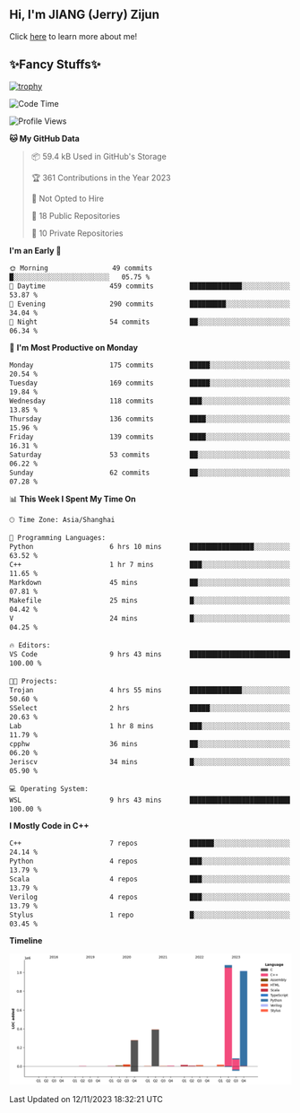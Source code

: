 ## Hi, I'm JIANG (Jerry) Zijun

Click [here](https://jzjerry.github.io/about/) to learn more about me!

## ✨Fancy Stuffs✨
[![trophy](https://github-profile-trophy.vercel.app/?username=jzjerry&theme=onedark)](https://github.com/ryo-ma/github-profile-trophy)
<!--START_SECTION:waka-->
![Code Time](http://img.shields.io/badge/Code%20Time-102%20hrs%202%20mins-blue)

![Profile Views](http://img.shields.io/badge/Profile%20Views-3-blue)

**🐱 My GitHub Data** 

> 📦 59.4 kB Used in GitHub's Storage 
 > 
> 🏆 361 Contributions in the Year 2023
 > 
> 🚫 Not Opted to Hire
 > 
> 📜 18 Public Repositories 
 > 
> 🔑 10 Private Repositories 
 > 
**I'm an Early 🐤** 

```text
🌞 Morning                49 commits          █░░░░░░░░░░░░░░░░░░░░░░░░   05.75 % 
🌆 Daytime                459 commits         █████████████░░░░░░░░░░░░   53.87 % 
🌃 Evening                290 commits         █████████░░░░░░░░░░░░░░░░   34.04 % 
🌙 Night                  54 commits          ██░░░░░░░░░░░░░░░░░░░░░░░   06.34 % 
```
📅 **I'm Most Productive on Monday** 

```text
Monday                   175 commits         █████░░░░░░░░░░░░░░░░░░░░   20.54 % 
Tuesday                  169 commits         █████░░░░░░░░░░░░░░░░░░░░   19.84 % 
Wednesday                118 commits         ███░░░░░░░░░░░░░░░░░░░░░░   13.85 % 
Thursday                 136 commits         ████░░░░░░░░░░░░░░░░░░░░░   15.96 % 
Friday                   139 commits         ████░░░░░░░░░░░░░░░░░░░░░   16.31 % 
Saturday                 53 commits          ██░░░░░░░░░░░░░░░░░░░░░░░   06.22 % 
Sunday                   62 commits          ██░░░░░░░░░░░░░░░░░░░░░░░   07.28 % 
```


📊 **This Week I Spent My Time On** 

```text
🕑︎ Time Zone: Asia/Shanghai

💬 Programming Languages: 
Python                   6 hrs 10 mins       ████████████████░░░░░░░░░   63.52 % 
C++                      1 hr 7 mins         ███░░░░░░░░░░░░░░░░░░░░░░   11.65 % 
Markdown                 45 mins             ██░░░░░░░░░░░░░░░░░░░░░░░   07.81 % 
Makefile                 25 mins             █░░░░░░░░░░░░░░░░░░░░░░░░   04.42 % 
V                        24 mins             █░░░░░░░░░░░░░░░░░░░░░░░░   04.25 % 

🔥 Editors: 
VS Code                  9 hrs 43 mins       █████████████████████████   100.00 % 

🐱‍💻 Projects: 
Trojan                   4 hrs 55 mins       █████████████░░░░░░░░░░░░   50.60 % 
SSelect                  2 hrs               █████░░░░░░░░░░░░░░░░░░░░   20.63 % 
Lab                      1 hr 8 mins         ███░░░░░░░░░░░░░░░░░░░░░░   11.79 % 
cpphw                    36 mins             ██░░░░░░░░░░░░░░░░░░░░░░░   06.20 % 
Jeriscv                  34 mins             █░░░░░░░░░░░░░░░░░░░░░░░░   05.90 % 

💻 Operating System: 
WSL                      9 hrs 43 mins       █████████████████████████   100.00 % 
```

**I Mostly Code in C++** 

```text
C++                      7 repos             ██████░░░░░░░░░░░░░░░░░░░   24.14 % 
Python                   4 repos             ███░░░░░░░░░░░░░░░░░░░░░░   13.79 % 
Scala                    4 repos             ███░░░░░░░░░░░░░░░░░░░░░░   13.79 % 
Verilog                  4 repos             ███░░░░░░░░░░░░░░░░░░░░░░   13.79 % 
Stylus                   1 repo              █░░░░░░░░░░░░░░░░░░░░░░░░   03.45 % 
```



**Timeline**

![Lines of Code chart](https://raw.githubusercontent.com/Jzjerry/Jzjerry/main/assets/bar_graph.png)


 Last Updated on 12/11/2023 18:32:21 UTC
<!--END_SECTION:waka-->
